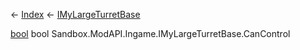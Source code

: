 ← [Index](Api-Index) ← [IMyLargeTurretBase](Sandbox.ModAPI.Ingame.IMyLargeTurretBase)

[bool](System.Boolean) bool Sandbox.ModAPI.Ingame.IMyLargeTurretBase.CanControl